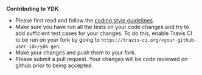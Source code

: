 **Contributing to YDK**

 * Please first read and follow the [coding style guidelines](CODINGSTYLE.md).
 * Make sure you have run all the tests on your code changes and try to add sufficient test cases for your changes. To do this, enable Travis CI to be run on your fork by going to `https://travis-ci.org/<your-github-user-id>/ydk-gen`.
 * Make your changes and push them to your fork.
 * Please submit a pull request. Your changes will be code reviewed on github prior to being accepted.
